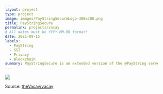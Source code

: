 ```yaml
---
layout: project
type: project
image: images/PayStringSecureLogo-300x300.png
title: PayStringSecure
permalink: projects/vacay
# All dates must be YYYY-MM-DD format!
date: 2021-09-15
labels:
  - PayString
  - SSI
  - Privacy
  - Blockchain
summary: PayStringSecure is an extended version of the @PayString server with novel features of Access Control List (ACL) and decentralized identity (DiD). The integration of DID and ACL to the PayString protocol provide more privacy and security to users. All such these extension have been integrated while we keep in mind the spirit of PayID “Make money move like email”.
---
```


<img class="ui medium right floated rounded image" src="https://github.com/wshbair/PayStringSecure/blob/master/PayID-Solution.png?raw=true">

 
Source: <a href="https://github.com/theVacay/vacay"><i class="large github icon"></i>theVacay/vacay</a>